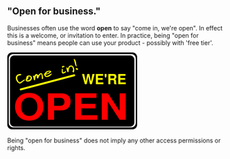 ## "Open for business."

Businesses often use the word **open** to say "come in, we're open". In effect this is a welcome, or invitation to enter. In practice, being "open for business" means people can use your product - possibly with 'free tier'.

![](/assets/open-come-in-300px.png)

Being "open for business" does not imply any other access permissions or rights.

